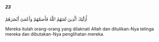 ##### 23

<span class="ayah">أُو۟لَٰٓئِكَ ٱلَّذِينَ لَعَنَهُمُ ٱللَّهُ فَأَصَمَّهُمْ وَأَعْمَىٰٓ أَبْصَٰرَهُمْ</span>

<span class="ayah_translation">Mereka itulah orang-orang yang dilaknati Allah dan ditulikan-Nya telinga mereka dan dibutakan-Nya penglihatan mereka.</span>
